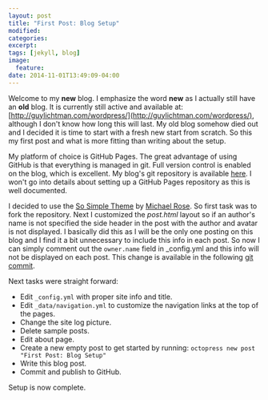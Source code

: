 ```yaml
---
layout: post
title: "First Post: Blog Setup"
modified:
categories: 
excerpt:
tags: [jekyll, blog]
image:
  feature:
date: 2014-11-01T13:49:09-04:00
---
```


Welcome to my **new** blog. I emphasize the word **new** as I actually still have an **old** blog. It is currently still active and available at: [http://guylichtman.com/wordpress/](http://guylichtman.com/wordpress/), although I don't know how long this will last. My old blog somehow died out and I decided it is time to start with a fresh new start from scratch. So this my first post and what is more fitting than writing about the setup. 

My platform of choice is GitHub Pages. The great advantage of using GitHub is that everything is managed in git. Full version control is enabled on the blog, which is excellent. My blog's git repository is available [here](https://github.com/guylichtman/guylichtman.github.io). I won't go into details about setting up a GitHub Pages repository as this is well documented. 

I decided to use the [So Simple Theme](https://github.com/mmistakes/so-simple-theme) by [Michael Rose](http://mademistakes.com). So first task was to fork the repository. Next I customized the *post.html* layout so if an author's name is not specified the side header in the post with the author and avatar is not displayed. I basically did this as I will be the only one posting on this blog and I find it a bit unnecessary to include this info in each post. So now I can simply comment out the `owner.name` field in _config.yml and this info will not be displayed on each post. This change is available in the following [git commit](https://github.com/guylichtman/guylichtman.github.io/commit/8b138f05da50092a6b9119dee18c649eeb5f647a).

Next tasks were straight forward:

 - Edit `_config.yml` with proper site info and title.
 - Edit `_data/navigation.yml` to customize the navigation links at the top of the pages.
 - Change the site log picture.
 - Delete sample posts.
 - Edit about page.
 - Create a new empty post to get started by running: 
 ```octopress new post "First Post: Blog Setup"```
 - Write this blog post.
 - Commit and publish to GitHub.

Setup is now complete.


